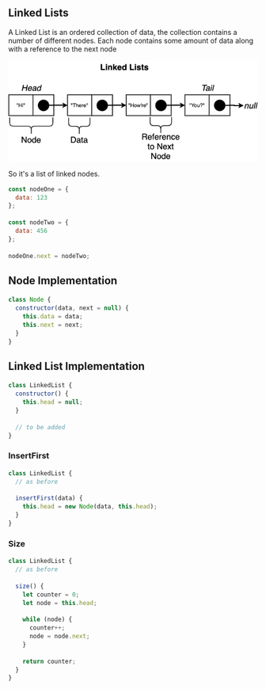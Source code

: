 ## Linked Lists

A Linked List is an ordered collection of data, the collection contains a number of different nodes. Each node contains some amount of data along with a reference to the next node

<img src="./linkedlist.png" alt="linked list" />

So it's a list of linked nodes.

```js
const nodeOne = {
  data: 123
};

const nodeTwo = {
  data: 456
};

nodeOne.next = nodeTwo;
```

## Node Implementation

```js
class Node {
  constructor(data, next = null) {
    this.data = data;
    this.next = next;
  }
}
```

## Linked List Implementation

```js
class LinkedList {
  constructor() {
    this.head = null;
  }

  // to be added
}
```

### InsertFirst

```js
class LinkedList {
  // as before

  insertFirst(data) {
    this.head = new Node(data, this.head);
  }
}
```

### Size

```js
class LinkedList {
  // as before

  size() {
    let counter = 0;
    let node = this.head;

    while (node) {
      counter++;
      node = node.next;
    }

    return counter;
  }
}
```
